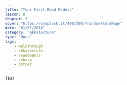 ```yaml
---
title: "Your First Read Models"
lesson: 8
chapter: 3
cover: "https://unsplash.it/400/300/?random?BoldMage"
date: "01/07/2018"
category: "akkatecture"
type: "docs"
tags:
    - walkthrough
    - akkatecture
    - readmodels
    - csharp
    - dotnet
---
```

TBD